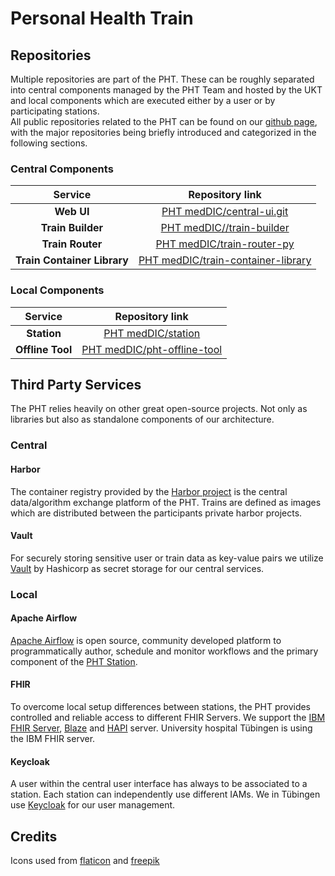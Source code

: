 # Personal Health Train

## Repositories
Multiple repositories are part of the PHT. These can be roughly separated into central components managed by the PHT Team
and hosted by the UKT and local components which are executed either by a user or by participating stations.  
All public repositories related to the PHT can be found on our [github page](https://github.com/PHT-Medic),
with the major repositories being briefly introduced and categorized in the following sections.


### Central Components
| Service        | Repository link |
|:-------------:|:-------------:|
| **Web UI**      | [PHT medDIC/central-ui.git](https://github.com/PHT-Medic/central-ui.git) |
| **Train Builder**      | [PHT medDIC//train-builder](https://github.com/PHT-Medic/central-train-builder.git)      |
| **Train Router** | [PHT medDIC/train-router-py](https://github.com/PHT-Medic/central-train-router.git)      |
| **Train Container Library**|  [PHT medDIC/train-container-library](https://github.com/PHT-Medic/train-container-library.git)|


### Local Components
| Service        | Repository link |
|:-------------:|:-------------:|
|**Station** | [PHT medDIC/station](https://github.com/PHT-Medic/station)|
|**Offline Tool** | [PHT medDIC/pht-offline-tool](https://github.com/PHT-Medic/offline-tool.git)|


## Third Party Services
The PHT relies heavily on other great open-source projects. Not only as libraries but also as standalone components of
our architecture.

### Central
#### Harbor
The container registry provided by the [Harbor project](https://goharbor.io/) is the central data/algorithm exchange 
platform of the PHT. Trains are defined as images which are distributed between the participants private harbor projects.

#### Vault
For securely storing sensitive user or train data as key-value pairs we utilize [Vault](https://www.vaultproject.io/)
by Hashicorp as secret storage for our central services.

### Local
#### Apache Airflow
[Apache Airflow](https://airflow.apache.org/) is open source, community developed platform to programmatically author,
schedule and monitor workflows and the primary component of the [PHT Station](user_guide/station.md).

#### FHIR
To overcome local setup differences between stations, the PHT provides controlled and reliable access to different FHIR Servers.
We support the  [IBM FHIR Server](https://hub.docker.com/r/ibmcom/ibm-fhir-server), [Blaze](https://github.com/samply/blaze)
and [HAPI](https://hapifhir.io) server. University hospital Tübingen is using the IBM FHIR server.

#### Keycloak
A user within the central user interface has always to be associated to a station. Each station can independently use different IAMs.
We in Tübingen use [Keycloak](https://hub.docker.com/r/jboss/keycloak/) for our user management.


## Credits
Icons used from [flaticon](https://www.flaticon.com/) and [freepik](https://www.freepik.com)


